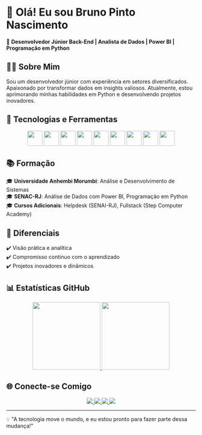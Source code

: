 # 👋 Olá! Eu sou Bruno Pinto Nascimento

🔧 **Desenvolvedor Júnior Back-End | Analista de Dados | Power BI | Programação em Python**

## 🧑‍💻 Sobre Mim  
Sou um desenvolvedor júnior com experiência em setores diversificados. Apaixonado por transformar dados em insights valiosos. Atualmente, estou aprimorando minhas habilidades em Python e desenvolvendo projetos inovadores.

## 🚀 Tecnologias e Ferramentas

<div align="center">
  <img loading="lazy" src="https://cdn.jsdelivr.net/gh/devicons/devicon/icons/java/java-original.svg" width="40" height="40"/>
  <img loading="lazy" src="https://cdn.jsdelivr.net/gh/devicons/devicon/icons/javascript/javascript-original.svg" width="40" height="40"/>
  <img loading="lazy" src="https://cdn.jsdelivr.net/gh/devicons/devicon/icons/python/python-original.svg" width="40" height="40"/>
  <img loading="lazy" src="https://cdn.jsdelivr.net/gh/devicons/devicon/icons/html5/html5-original.svg" width="40" height="40"/>
  <img loading="lazy" src="https://cdn.jsdelivr.net/gh/devicons/devicon/icons/css3/css3-original.svg" width="40" height="40"/>
  <img loading="lazy" src="https://cdn.jsdelivr.net/gh/devicons/devicon/icons/mysql/mysql-original.svg" width="40" height="40"/>
  <img loading="lazy" src="https://cdn.jsdelivr.net/gh/devicons/devicon/icons/postgresql/postgresql-original.svg" width="40" height="40"/>
  <img loading="lazy" src="https://cdn.jsdelivr.net/gh/devicons/devicon/icons/git/git-original.svg" width="40" height="40"/>
  <img loading="lazy" src="https://cdn.jsdelivr.net/gh/devicons/devicon/icons/linux/linux-original.svg" width="40" height="40"/>
</div>

## 📚 Formação

🎓 **Universidade Anhembi Morumbi**: Análise e Desenvolvimento de Sistemas   
🎓 **SENAC-RJ**: Análise de Dados com Power BI, Programação em Python  
🎓 **Cursos Adicionais**: Helpdesk (SENAI-RJ), Fullstack (Step Computer Academy)  

## 🌟 Diferenciais

✔️ Visão prática e analítica  
✔️ Compromisso contínuo com o aprendizado  
✔️ Projetos inovadores e dinâmicos  

## 📊 Estatísticas GitHub

<div align="center">
  <a href="https://github.com/brunopintonascimento">
    <img loading="lazy" height="180em" src="https://github-readme-stats.vercel.app/api?username=brunopintonascimento&show_icons=true&theme=dracula&include_all_commits=true&count_private=true"/>
    <img loading="lazy" height="180em" src="https://github-readme-stats.vercel.app/api/top-langs/?username=brunopintonascimento&layout=compact&langs_count=7&theme=dracula"/>
  </a>
</div>



## 🌐 Conecte-se Comigo

<div align="center">
  <a href="https://www.linkedin.com/in/brunoanalistadesistemas/" target="_blank">
    <img loading="lazy" src="https://img.shields.io/badge/-LinkedIn-%230077B5?style=for-the-badge&logo=linkedin&logoColor=white"/>
  </a>
  <a href="https://github.com/brunopintonascimento" target="_blank">
    <img loading="lazy" src="https://img.shields.io/badge/GitHub-181717?style=for-the-badge&logo=github&logoColor=white"/>
  </a>
  <a href="mailto:contato@brunopintonascimento.com" target="_blank">
    <img loading="lazy" src="https://img.shields.io/badge/Gmail-D14836?style=for-the-badge&logo=gmail&logoColor=white"/>
  </a>
  <a href="https://instagram.com/seu-usuário-instagram-aqui" target="_blank">
    <img loading="lazy" src="https://img.shields.io/badge/-Instagram-%23E4405F?style=for-the-badge&logo=instagram&logoColor=white"/>
  </a>
</div>

---
💡 "A tecnologia move o mundo, e eu estou pronto para fazer parte dessa mudança!"
